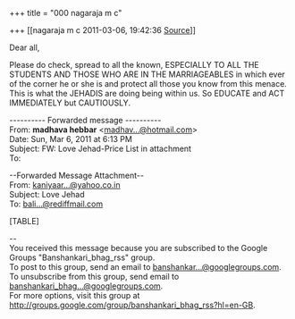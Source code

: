+++
title = "000 nagaraja m c"

+++
[[nagaraja m c	2011-03-06, 19:42:36 [Source](https://groups.google.com/g/bvparishat/c/VF2hpzZz7lA)]]



Dear all,

Please do check, spread to all the known, ESPECIALLY TO ALL THE STUDENTS AND THOSE WHO ARE IN THE MARRIAGEABLES in which ever of the corner he or she is and protect all those you know from this menace. This is what the JEHADIS are doing being within us. So EDUCATE and ACT IMMEDIATELY but CAUTIOUSLY.

  
  

---------- Forwarded message ----------  
From: **madhava hebbar** \<[madhav...@hotmail.com]()\>  
Date: Sun, Mar 6, 2011 at 6:13 PM  
Subject: FW: Love Jehad-Price List in attachment  
To:  
  
  

  
--Forwarded Message Attachment--  
From: [kaniyaar...@yahoo.co.in]()  
Subject: Love Jehad  
To: [bali...@rediffmail.com]()  
  

[TABLE]

  

--  
You received this message because you are subscribed to the Google Groups "Banshankari_bhag_rss" group.  
To post to this group, send an email to [banshankar...@googlegroups.com]().  
To unsubscribe from this group, send email to [banshankari_bhag...@googlegroups.com]().  
For more options, visit this group at <http://groups.google.com/group/banshankari_bhag_rss?hl=en-GB>.  

  

